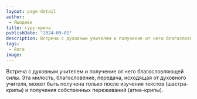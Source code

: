 ```yaml
---
layout: page-detail
author:
 - Яшодеви
title: гуру-крипа
publishDate: "2024-09-01"
description: Встреча с духовным учителем и получение от него благословляющей силы. Эта милость, благословение, передача, исходящая от духовного учителя, может быть получена только после изучения текстов (шастра-крипы) и получения собственных переживаний (атма-крипы).
tags:
 - йога
image: 
---
```


Встреча с духовным учителем и получение от него благословляющей силы. Эта милость, благословение, передача, исходящая от духовного учителя, может быть получена только после изучения текстов (шастра-крипы) и получения собственных переживаний (атма-крипы).

